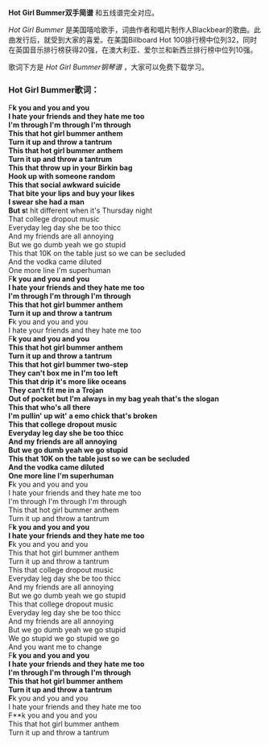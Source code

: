 

**Hot Girl Bummer双手简谱** 和五线谱完全对应。

_Hot Girl Bummer_ 是美国嘻哈歌手，词曲作者和唱片制作人Blackbear的歌曲。此曲发行后，就受到大家的喜爱。在美国Billboard
Hot 100排行榜中位列32，同时在英国音乐排行榜获得20强，在澳大利亚、爱尔兰和新西兰排行榜中位列10强。

歌词下方是 _Hot Girl Bummer钢琴谱_ ，大家可以免费下载学习。

### Hot Girl Bummer歌词：

F**k you and you and you  
I hate your friends and they hate me too  
I'm through I'm through I'm through  
This that hot girl bummer anthem  
Turn it up and throw a tantrum  
This that hot girl bummer anthem  
Turn it up and throw a tantrum  
This that throw up in your Birkin bag  
Hook up with someone random  
This that social awkward suicide  
That bite your lips and buy your likes  
I swear she had a man  
But s**t hit different when it's Thursday night  
That college dropout music  
Everyday leg day she be too thicc  
And my friends are all annoying  
But we go dumb yeah we go stupid  
This that 10K on the table just so we can be secluded  
And the vodka came diluted  
One more line I'm superhuman  
F**k you and you and you  
I hate your friends and they hate me too  
I'm through I'm through I'm through  
This that hot girl bummer anthem  
Turn it up and throw a tantrum  
F**k you and you and you  
I hate your friends and they hate me too  
F**k you and you and you  
This that hot girl bummer anthem  
Turn it up and throw a tantrum  
This that hot girl bummer two-step  
They can't box me in I'm too left  
This that drip it's more like oceans  
They can't fit me in a Trojan  
Out of pocket but I'm always in my bag yeah that's the slogan  
This that who's all there  
I'm pullin' up wit' a emo chick that's broken  
This that college dropout music  
Everyday leg day she be too thicc  
And my friends are all annoying  
But we go dumb yeah we go stupid  
This that 10K on the table just so we can be secluded  
And the vodka came diluted  
One more line I'm superhuman  
F**k you and you and you  
I hate your friends and they hate me too  
I'm through I'm through I'm through  
This that hot girl bummer anthem  
Turn it up and throw a tantrum  
F**k you and you and you  
I hate your friends and they hate me too  
F**k you and you and you  
This that hot girl bummer anthem  
Turn it up and throw a tantrum  
This that college dropout music  
Everyday leg day she be too thicc  
And my friends are all annoying  
But we go dumb yeah we go stupid  
This that college dropout music  
Everyday leg day she be too thicc  
And my friends are all annoying  
But we go dumb yeah we go stupid  
We go stupid we go stupid we go  
And you want me to change  
F**k you and you and you  
I hate your friends and they hate me too  
I'm through I'm through I'm through  
This that hot girl bummer anthem  
Turn it up and throw a tantrum  
F**k you and you and you  
I hate your friends and they hate me too  
F**k you and you and you  
This that hot girl bummer anthem  
Turn it up and throw a tantrum

